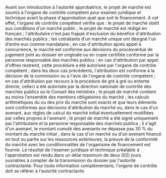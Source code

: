 
Avant son introduction à l'autorité approbatrice, le projet de marché
est soumis à l'organe de contrôle compétent pour examen juridique et
technique avant la phase d'approbation quel que soit le financement.
A cet effet, l'organe de contrôle compétent vérifie que :
le projet de marché obéit aux conditions d'un marché public ;
le projet de marché est rédigé en français ;
l'attributaire n'est pas frappé d'exclusion du bénéfice
d'attribution des marchés publics ;
les cotraitants d'un marché unique ont désigné l'un d'entre eux
comme mandataire ;
en cas d'attribution après appel à concurrence, le marché est
conforme aux décisions du procèsverbal de jugement joint au dossier
en originale ou en copie certifiée conforme par la personne
responsable des marchés publics ;
en cas d'attribution par appel d'offres restreint, cette procédure a
été autorisée par l'organe de contrôle compétent ;
dans les deux cas précédents, l'attribution est conforme à la
décision de la commission ou à l'avis de l'organe de contrôle
compétent ;
en cas d'attribution par recours à la procédure de gré à gré ou
entente directe, celleci a été autorisée par la direction nationale
de contrôle des marchés publics ou le Conseil des ministres ;
le projet de marché contient au moins l'ensemble des mentions
obligatoires du marché ;
les calculs arithmétiques du ou des prix du marché sont exacts et que
leurs éléments sont conformes aux décisions d'attribution du marché
ou, dans le cas d'un avenant, aux règles de calcul du marché initial
éventuellement modifiées par celles propres à l'avenant ;
le projet de marché a été signé uniquement par l'attributaire et la
personne responsable des marchés publics ;
il s'agit d'un avenant, le montant cumulé des avenants ne dépasse
pas 30 % du montant du marché initial ;
dans le cas d'un marché ou d'un avenant financé en tout ou partie
sur les ressources extérieures, la preuve de la conformité du marché
avec les conditionnalités de l'organisme de financement est fournie.
Le résultat de l'examen juridique et technique préalable à
l'approbation est rendu dans un délai maximum de deux (02) jours
ouvrables à compter de la transmission du dossier par l'autorité
contractante.
Pour toute information complémentaire, l'organe de contrôle doit se
référer à l'autorité contractante.